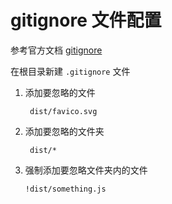 # gitignore 文件配置
参考官方文档 [gitignore](https://github.com/github/gitignore)

在根目录新建 `.gitignore` 文件
1. 添加要忽略的文件
   ```
    dist/favico.svg
   ```
2. 添加要忽略的文件夹
   ```
    dist/*
   ```
3. 强制添加要忽略文件夹内的文件
   ```
   !dist/something.js
   ```

